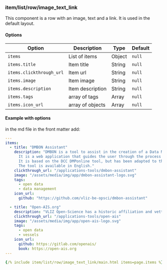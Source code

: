 ### item/list/row/image_text_link

This component is a row with an image, text and a link. It is used in the default layout.

#### Options

| Option | Description | Type | Default |
| ------ | ----------- | ---- | ------- |
| `items` | List of items | Object | `null` |
| `items.title` | Item title | String | `null` |
| `items.clickthrough_url` | Item url | String | `null` |
| `items.image` | Item image | String | `null` |
| `items.description` | Item description | String | `null` |
| `items.tags` | array of tags | Array | `null` |
| `items.icon_url` | array of objects | Array | `null` |


#### Example with options

in the md file in the front matter add:

```yml
---
items:
  - title: "DMBON Assistant"
    description: "DMBON is a tool to assist in the creation of a Data Management Plan (DMP). 
      It is a web application that guides the user through the process of creating a DMP. 
      It is based on the DCC DMPonline tool, but has been adapted to the needs of the Belgian marine research community. 
      The tool is available in English."
    clickthrough_url: "/applications-tools/dmbon-assistant"
    image: "/assets/media/img/app/dmbon-assistant-logo.svg"
    tags:
      - open data
      - data management
    icon_url: 
      github: "https://github.com/vliz-be-opsci/dmbon-assistant"

  - title: "Open-AIS.org"
    description: "VLIZ Open-Science has a historic affiliation and vetted interest into the development of open-ais.org: a set of tools and solutions for exploring captured vessel traffic data in a research context."
    clickthrough_url: "/applications-tools/open-ais"
    image: "/assets/media/img/app/open-ais-logo.svg"
    tags:
      - open data
      - vessels
    icon_url:
      github: https://gitlab.com/openais/
      book: https://open-ais.org
---

{/% include item/list/row/image_text_link/main.html items=page.items %}
```
